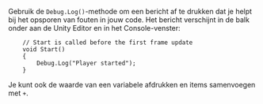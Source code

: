 Gebruik de `Debug.Log()`-methode om een bericht af te drukken dat je helpt bij het opsporen van fouten in jouw code. Het bericht verschijnt in de balk onder aan de Unity Editor en in het Console-venster:

```
    // Start is called before the first frame update
    void Start()
    {
        Debug.Log("Player started");
    }
```

Je kunt ook de waarde van een variabele afdrukken en items samenvoegen met `+`. 
